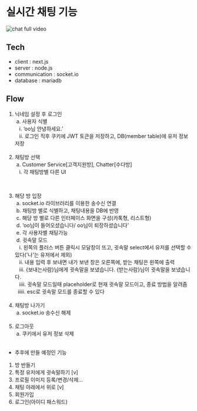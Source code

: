 # 실시간 채팅 기능

![chat full video](https://user-images.githubusercontent.com/79704928/172582674-0d8e33ff-e2a0-4099-98b6-b33b3bf0d288.gif)

## Tech

- client : next.js
- server : node.js
- communication : socket.io
- database : mariadb

## Flow

1. 닉네임 설정 후 로그인</br>
   &nbsp;a. 사용자 식별</br>
   &nbsp;&nbsp;&nbsp;i. ‘oo님 안녕하세요.’</br>
   &nbsp;&nbsp;&nbsp;ii. 로그인 직후 쿠키에 JWT 토큰을 저장하고, DB(member table)에 유저 정보 저장</br>
   </br>
2. 채팅방 선택 </br>
&nbsp;a. Customer Service[고객지원방], Chatter[수다방]</br>
&nbsp;&nbsp;&nbsp;i. 각 채팅방별 다른 UI

  </br>

3. 해당 방 입장</br>
   &nbsp;a. socket.io 라이브러리를 이용한 송수신 연결</br>
   &nbsp;b. 채팅방 별로 식별하고, 채팅내용을 DB에 반영</br>
   &nbsp;c. 해당 방 별로 다른 인터페이스 화면을 구성(카톡형, 리스트형)</br>
   &nbsp;d. ‘oo님이 들어오셨습니다/ oo님이 퇴장하셨습니다’</br>
   &nbsp;e. 각 사용자별 채팅가능</br>
   &nbsp;d. 귓속말 모드</br>
   &nbsp;&nbsp;&nbsp;i. 왼쪽의 플러스 버튼 클릭시 모달창이 뜨고, 귓속말 select에서 유저를 선택할 수 있다('나'는 유저에서 제외)</br>
   &nbsp;&nbsp;&nbsp;ii. 내용 입력 후 보내면 내가 보낸 창은 오른쪽에, 받는 채팅은 왼쪽에 출력</br>
   &nbsp; &nbsp;iii. {보내는사람}님에게 귓속말을 보냈습니다. {받는사람}님이 귓속말을 보냈습니다.</br>
   &nbsp; &nbsp;iiii. 귓속말 모드일때 placeholder로 현재 귓속말 모드이고, 종료 방법을 알려줌</br>
   &nbsp;&nbsp;iiiii. esc로 귓속말 모드를 종료할 수 있다</br>
   </br>
4. 채팅방 나가기</br>
   &nbsp;a. socket.io 송수신 해제</br>
   </br>
5. 로그아웃</br>
   &nbsp;a. 쿠키에서 유저 정보 삭제</br>
   </br>

- 추후에 만들 예정인 기능</br>

1. 방 반들기</br>
2. 특정 유저에게 귓속말하기 [v] </br>
3. 프로필 이미지 등록/변경/삭제...</br>
4. 채팅 아래에서 위로 [v] </br>
5. 회원가입</br>
6. 로그인(아이디 패스워드)</br>
